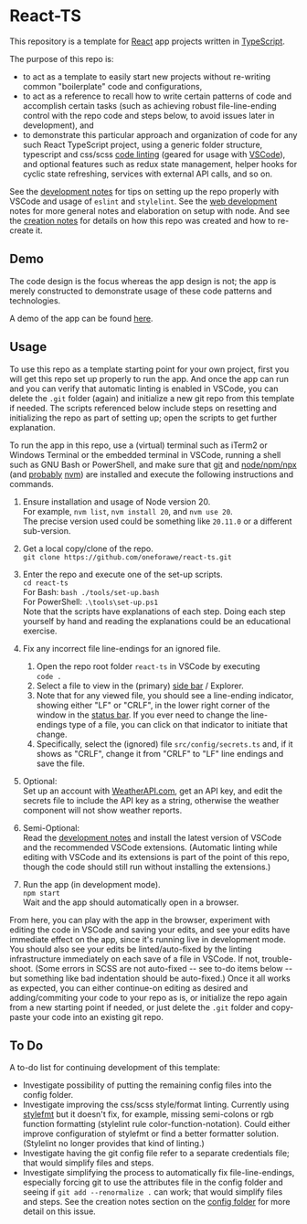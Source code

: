 # React-TS

This repository is a template for [React](https://react.dev) app projects
written in [TypeScript](https://www.typescriptlang.org).

The purpose of this repo is:

* to act as a template to easily start new projects without re-writing common
  "boilerplate" code and configurations,
* to act as a reference to recall how to write certain patterns of code and
  accomplish certain tasks (such as achieving robust file-line-ending control
  with the repo code and steps below, to avoid issues later in development), and
* to demonstrate this particular approach and organization of code for any such
  React TypeScript project, using a generic folder structure, typescript and
  css/scss [code linting](./doc/Development.md) (geared for usage with
  [VSCode](https://code.visualstudio.com/)), and optional features such as redux
  state management, helper hooks for cyclic state refreshing, services with
  external API calls, and so on.

See the [development notes](./doc/Development.md) for tips on setting up the
repo properly with VSCode and usage of `eslint` and `stylelint`.  See the
[web development](./doc/WebDev.md) notes for more general notes and elaboration
on setup with node.  And see the [creation notes](./doc/Creation.md) for details
on how this repo was created and how to re-create it.

## Demo

The code design is the focus whereas the app design is not; the app is merely
constructed to demonstrate usage of these code patterns and technologies.

A demo of the app can be found
[here](https://www.andrew-forrester.com/demos/react-ts/).

## Usage

To use this repo as a template starting point for your own project, first you
will get this repo set up properly to run the app.  And once the app can run and
you can verify that automatic linting is enabled in VSCode, you can delete the
`.git` folder (again) and initialize a new git repo from this template if
needed. The scripts referenced below include steps on resetting and initializing
the repo as part of setting up; open the scripts to get further explanation.

To run the app in this repo, use a (virtual) terminal such as iTerm2 or Windows
Terminal or the embedded terminal in VSCode, running a shell such as GNU Bash or
PowerShell, and make sure that
[git](https://git-scm.com) and [node/npm/npx](https://nodejs.org)
(and [probably](./doc/WebDev.md) [nvm](https://github.com/nvm-sh/nvm))
are installed and execute the following instructions and commands.

1. Ensure installation and usage of Node version 20.  
  For example, `nvm list`, `nvm install 20`, and `nvm use 20`.  
  The precise version used could be something like `20.11.0` or a different
  sub-version.

2. Get a local copy/clone of the repo.  
  `git clone https://github.com/oneforawe/react-ts.git`

3. Enter the repo and execute one of the set-up scripts.  
  `cd react-ts`  
  For Bash: `bash ./tools/set-up.bash`  
  For PowerShell: `.\tools\set-up.ps1`  
  Note that the scripts have explanations of each step. Doing each step yourself
  by hand and reading the explanations could be an educational exercise.

4. Fix any incorrect file line-endings for an ignored file.
   1. Open the repo root folder `react-ts` in VSCode by executing  
      `code .`
   2. Select a file to view in the (primary)
      [side bar](https://code.visualstudio.com/docs/getstarted/userinterface) /
      Explorer.
   3. Note that for any viewed file, you should see a line-ending indicator,
      showing either "LF" or "CRLF", in the lower right corner of the window in
      the [status bar](https://code.visualstudio.com/docs/getstarted/userinterface).
      If you ever need to change the line-endings type of a file, you can click
      on that indicator to initiate that change.
   4. Specifically, select the (ignored) file `src/config/secrets.ts` and, if
      it shows as "CRLF", change it from "CRLF" to "LF" line endings and save
      the file.

5. Optional:  
  Set up an account with [WeatherAPI.com](https://www.weatherapi.com/), get an
  API key, and edit the secrets file to include the API key as a string,
  otherwise the weather component will not show weather reports.

6. Semi-Optional:  
  Read the [development notes](./doc/Development.md) and install the latest
  version of VSCode and the recommended VSCode extensions.  (Automatic linting
  while editing with VSCode and its extensions is part of the point of this
  repo, though the code should still run without installing the extensions.)

7. Run the app (in development mode).  
  `npm start`  
  Wait and the app should automatically open in a browser.

From here, you can play with the app in the browser, experiment with editing the
code in VSCode and saving your edits, and see your edits have immediate effect
on the app, since it's running live in development mode.  You should also see
your edits be linted/auto-fixed by the linting infrastructure immediately on
each save of a file in VSCode.  If not, trouble-shoot.  (Some errors in SCSS are
not auto-fixed -- see to-do items below -- but something like bad indentation
should be auto-fixed.) Once it all works as expected, you can either continue-on
editing as desired and adding/commiting your code to your repo as is, or
initialize the repo again from a new starting point if needed, or just delete
the `.git` folder and copy-paste your code into an existing git repo.

## To Do

A to-do list for continuing development of this template:

* Investigate possibility of putting the remaining config files into the config
  folder.
* Investigate improving the css/scss style/format linting. Currently using
  [stylefmt](https://marketplace.visualstudio.com/items?itemName=ronilaukkarinen.vscode-stylefmt)
  but it doesn't fix, for example, missing semi-colons or rgb function
  formatting (stylelint rule color-function-notation).  Could either improve
  configuration of stylefmt or find a better formatter solution. (Stylelint no
  longer provides that kind of linting.)
* Investigate having the git config file refer to a separate credentials file;
  that would simplify files and steps.
* Investigate simplifying the process to automatically fix file-line-endings,
  especially forcing git to use the attributes file in the config folder and
  seeing if `git add --renormalize .` can work; that would simplify files and
  steps.  See the creation notes section on the
  [config folder](./doc/Creation.md#config-folder) for more detail on this
  issue.
